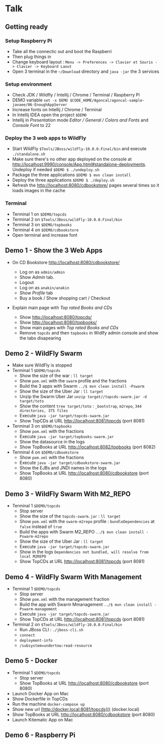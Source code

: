 # Talk

## Getting ready

### Setup Raspberry Pi 

- Take all the connectic out and boot the Raspberri
- Then plug things in
- Change keyboard layout : `Menu -> Preferences -> Clavier et Souris -> Clavier -> Keyboard Laout`
- Open 3 terminal in the `~/Download` directory and `java -jar` the 3 services

### Setup environment 

- Check JDK / Wildfly / Intellij / Chrome / Terminal / Raspberry Pi
- DEMO variable `set -x DEMO $CODE_HOME/Agoncal/agoncal-sample-javaee/06-EnoughAppServer`
- Increase fonts on Intellij / Chrome / Terminal
- In Intellij IDEA open the project `$DEMO`
- Intellij in _Presentation_ mode _Editor / General / Colors and Fonts_ and _Console Font_ to 22

### Deploy the 3 web apps to WildFly

- Start WildFly `$Tools/JBoss/wildfly-10.0.0.Final/bin` and execute `./standalone.sh`
- Make sure there's no other app deployed on the console at [http://localhost:9990/console/App.html#standalone-deployments](). Undeploy if needed `$DEMO $ ./undeploy.sh`
- Package the three applications `$DEMO $ mvn clean install` 
- Deploy the three applications `$DEMO $ ./deploy.sh`
- Refresh the [http://localhost:8080/cdbookstore/]() pages several times so it loads images in the cache

### Terminal

- Terminal 1 on `$DEMO/topcds`
- Terminal 2 on `$Tools/JBoss/wildfly-10.0.0.Final/bin`
- Terminal 3 on `$DEMO/topbooks`
- Terminal 4 on `$DEMO/cdbookstore`
- Open terminal and increase font

## Demo 1 - Show the 3 Web Apps

- On CD Bookstore [http://localhost:8080/cdbookstore/]() 
    - Log on as `admin/admin`
    - Show *Admin* tab.
    - Logout
    - Log on as `anakin/anakin`
    - Show *Profile* tab
    - Buy a book / Show shopping cart / Checkout

- Explain main page with *Top rated Books and CDs*
    - Show [http://localhost:8080/topcds/]()
    - Show [http://localhost:8080/topbooks/]()
    - Show main pages with *Top rated Books and CDs*
    - Remove `topcds` and then `topbooks` in Widlfy admin console and show the tabs disapearing

## Demo 2 - WildFly Swarm

- Make sure WildFly is stopped
- Terminal 1 `$DEMO/topcds`
    - Show the size of the war : `ll target`
    - Show `pom.xml` with the `swarm` profile and the fractions
    - Build the 3 apps with Swarm `../$ mvn clean install -Pswarm`
    - Show the size of the Uber Jar : `ll target`
    - Unzip the Swarm Uber Jar `unzip target//topcds-swarm.jar -d target/toto`
    - Show the content `tree target/toto` : `_bootstrap`, `m2repo`, `344 directories, 375 files`
    - Execute `java -jar target/topcds-swarm.jar`
    - Show TopCDs at URL [http://localhost:8081/topcds]() (port 8081)
- Terminal 3 on `$DEMO/topbooks`
    - Show `pom.xml` with the fractions
    - Execute `java -jar target/topbooks-swarm.jar`
    - Show the datasource in the logs
    - Show TopBooks at URL [http://localhost:8082/topbooks]() (port 8082)
- Terminal 4 on `$DEMO/cdbookstore`
    - Show `pom.xml` with the fractions
    - Execute `java -jar target/cdbookstore-swarm.jar`
    - Show the EJBs and JNDI names in the logs
    - Show TopBooks at URL [http://localhost:8080/cdbookstore]() (port 8080)
    
## Demo 3 - WildFly Swarm With M2_REPO

- Terminal 1 `$DEMO/topcds`
    - Stop server
    - Show the size of the `topcds-swarm.jar` : `ll target`
    - Show `pom.xml` with the `swarm-m2repo` profile : `bundleDependencies` at `false` instead of `true`
    - Build the apps with Swarm M2_REPO `../$ mvn clean install -Pswarm-m2repo`
    - Show the size of the Uber Jar : `ll target`
    - Execute `java -jar target/topcds-swarm.jar`
    - Show in the logs `Dependencies not bundled, will resolve from local M2REPO`
    - Show TopCDs at URL [http://localhost:8081/topcds]() (port 8081)

## Demo 4 - WildFly Swarm With Management

- Terminal 1 `$DEMO/topcds`
    - Stop server
    - Show `pom.xml` with the management fraction
    - Build the app with Swarm Mmanagement `../$ mvn clean install -Pswarm-management`
    - Execute `java -jar target/topcds-swarm.jar`
    - Show TopCDs at URL [http://localhost:8081/topcds]() (port 8081)
- Terminal 2 on `$Tools/JBoss/wildfly-10.0.0.Final/bin`
    - Run JBoss CLI : `./jboss-cli.sh`
    - `connect`
    - `deployment-info`
    - `/subsystem=undertow:read-resource`
    
## Demo 5 - Docker

- Terminal 1 `$DEMO/topcds`
    - Stop server
    - Show TopBooks at URL [http://localhost:8080/cdbookstore]() (port 8080)
- Launch Docker App on Mac
- Show Dockerfile in TopCDs
- Run the machine `docker-compose up`
- Show new url [http://docker.local:8081/topcds]() (docker.local)
- Show TopBooks at URL [http://localhost:8080/cdbookstore]() (port 8080)
- Launch Kitematic App on Mac

## Demo 6 - Raspberry Pi

